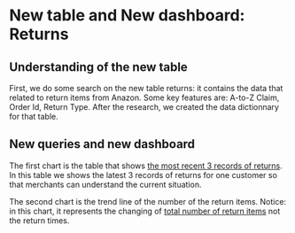 # New table and New dashboard: Returns
## Understanding of the new table
First, we do some search on the new table returns: it contains the data that related to return items from Anazon. Some key features are: A-to-Z Claim, Order Id, Return Type.
After the research, we created the data dictionnary for that table.
## New queries and new dashboard
The first chart is the table that shows [the most recent 3 records of returns](https://github.com/wz2392/nyu-itp-spring23-payability/blob/main/Sprint%208/Returns/latest_3_records_of_return.sql).
In this table we shows the latest 3 records of returns for one customer so that merchants can understand the current situation.

The second chart is the trend line of the number of the return items. Notice: in this chart, it represents the changing of [total number of return items](https://github.com/wz2392/nyu-itp-spring23-payability/blob/main/Sprint%208/Returns/total_returns.sql) not the return times.

